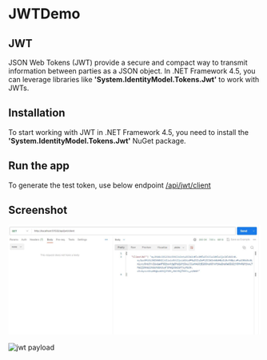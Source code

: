 # JWTDemo

## JWT
JSON Web Tokens (JWT) provide a secure and compact way to transmit information between parties as a JSON object. In .NET Framework 4.5, you can leverage libraries like **'System.IdentityModel.Tokens.Jwt'** to work with JWTs.

## Installation

To start working with JWT in .NET Framework 4.5, you need to install the **'System.IdentityModel.Tokens.Jwt'** NuGet package. 

## Run the app 
To generate the test token, use below endpoint 
[/api/jwt/client](http://localhost:51532/api/jwt/client)
 

## Screenshot
![api request](https://github.com/sivakumar966/JWT.Net4.5/blob/master/Images/getclientjwt.jpg "Get test token.")

![jwt payload](/blob/master/images/jwtpayload.jpg "JWT payload.")